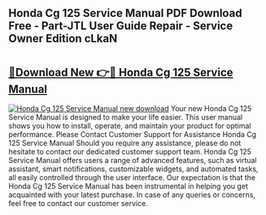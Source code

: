 ## Honda Cg 125 Service Manual PDF Download Free - Part-JTL User Guide Repair - Service Owner Edition cLkaN

# <h2><a href="http://bc26904.oget.top/?id=Honda+Cg+125+Service+Manual">🔗Download New 👉🔴 Honda Cg 125 Service Manual</a></h2>

[![Honda Cg 125 Service Manual new download](https://i.imgur.com/5g1atiW.png)](http://bc26904.oget.top/?id=Honda+Cg+125+Service+Manual)
Your new Honda Cg 125 Service Manual is designed to make your life easier. This user manual shows you how to install, operate, and maintain your product for optimal performance. Please Contact Customer Support for Assistance Honda Cg 125 Service Manual Should you require any assistance, please do not hesitate to contact our dedicated customer support team. Honda Cg 125 Service Manual offers users a range of advanced features, such as virtual assistant, smart notifications, customizable widgets, and automated tasks, all easily controlled through the user interface. Our expectation is that the Honda Cg 125 Service Manual has been instrumental in helping you get acquainted with your latest purchase. In case of any queries or concerns, feel free to contact our customer service.
